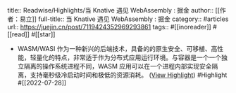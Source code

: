 title:: Readwise/Highlights/当 Knative 遇见 WebAssembly : 掘金
author:: [[作者：易立]]
full-title:: 当 Knative 遇见 WebAssembly : 掘金
category:: #articles
url:: https://juejin.cn/post/7119424352969293861
tags:: #[[inoreader]] #[[read]] #[[star]]

- WASM/WASI 作为一种新兴的后端技术，具备的的原生安全、可移植、高性能，轻量化的特点，非常适于作为分布式应用运行环境。与容器是一个一个独立隔离的操作系统进程不同，WASM 应用可以在一个进程内部实现安全隔离，支持毫秒级冷启动时间和极低的资源消耗。 ([View Highlight](https://read.readwise.io/read/01g91kxvgc16tg47gh4sm1ndk8)) #Highlight #[[2022-07-28]]